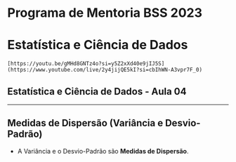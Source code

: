 # Programa de Mentoria BSS 2023
# Estatística e Ciência de Dados

```[https://youtu.be/gMHd8GNTz4o?si=y5Z2xXd40e9jIJ5S](https://www.youtube.com/live/2y4jijQE5kI?si=cbIhWN-A3vpr7F_0)```

## Estatística e Ciência de Dados - Aula 04

___

## Medidas de Dispersão (Variância e Desvio-Padrão)

- A Variância e o Desvio-Padrão são **Medidas de Dispersão**.

